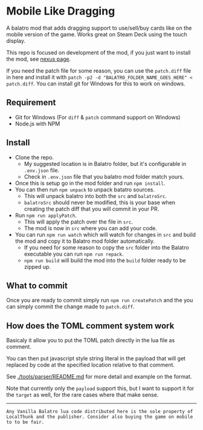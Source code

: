 # Mobile Like Dragging

A balatro mod that adds dragging support to use/sell/buy cards like on the mobile version of the game. Works great on Steam Deck using the touch display.

This repo is focused on development of the mod, if you just want to install the mod, see [nexus page](https://www.nexusmods.com/balatro/mods/133?tab=description).

If you need the patch file for some reason, you can use the `patch.diff` file in here and install it with `patch -p2 -d "BALATRO_FOLDER_NAME_GOES_HERE" < patch.diff`. You can install git for Windows for this to work on windows.

## Requirement

- Git for Windows (For `diff` & `patch` command support on Windows)
- Node.js with NPM

## Install

- Clone the repo.
  - My suggested location is in Balatro folder, but it's configurable in `.env.json` file.
  - Check in `.env.json` file that you balatro mod folder match yours.
- Once this is setup go in the mod folder and run `npm install`.
- You can then run `npm unpack` to unpack batatro sources.
  - This will unpack balatro into both the `src` and `balatroSrc`.
  - `balatroSrc` should never be modified, this is your base when creating the patch diff that you will commit in your PR.
- Run `npm run applyPatch`.
  - This will apply the patch over the file in `src`.
  - The mod is now in `src` where you can add your code.
- You can run `npm run watch` which will watch for changes in `src` and build the mod and copy it to Balatro mod folder automatically.
  - If you need for some reason to copy the `src` folder into the Balatro executable you can run `npm run repack`.
  - `npm run build` will build the mod into the `build` folder ready to be zipped up.

## What to commit

Once you are ready to commit simply run `npm run createPatch` and the you can simply commit the change made to `patch.diff`.

## How does the TOML comment system work

Basicaly it allow you to put the TOML patch directly in the lua file as comment.

You can then put javascript style string literal in the payload that will get replaced by code at the specified location relative to that comment.

See [./tools/parser/README.md](./tools/parser/README.md) for more detail and example on the format.

Note that currently only the `payload` support this, but I want to support it for the `target` as well, for the rare cases where that make sense.

-----------

`Any Vanilla Balatro lua code distributed here is the sole property of LocalThunk and the publisher. Consider also buying the game on mobile to to be fair.`
